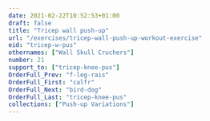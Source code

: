 ```yaml
---
date: 2021-02-22T10:52:53+01:00
draft: false
title: "Tricep wall push-up"
url: "/exercises/tricep-wall-push-up-workout-exercise"
eid: "tricep-w-pus"
othernames: ["Wall Skull Cruchers"]
number: 21
support_to: ["tricep-knee-pus"]
OrderFull_Prev: "f-leg-rais"
OrderFull_First: "calfr"
OrderFull_Next: "bird-dog"
OrderFull_Last: "tricep-knee-pus"
collections: ["Push-up Variations"]
---
```

